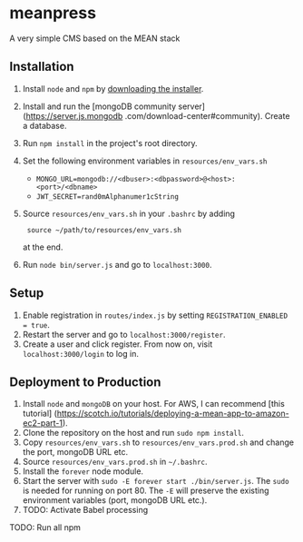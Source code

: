 # meanpress
A very simple CMS based on the MEAN stack

## Installation
1. Install `node` and `npm` by [downloading the installer](https://nodejs.org/en/download/).
2. Install and run the [mongoDB community server](https://server.js.mongodb
.com/download-center#community). Create a database.
3. Run `npm install` in the project's root directory.
4. Set the following environment variables in `resources/env_vars.sh`
    - `MONGO_URL=mongodb://<dbuser>:<dbpassword>@<host>:<port>/<dbname>`
    - `JWT_SECRET=rand0mAlphanumer1cString`
5. Source `resources/env_vars.sh` in your `.bashrc` by adding 
        
        source ~/path/to/resources/env_vars.sh
    
    at the end. 
6. Run `node bin/server.js` and go to `localhost:3000`.

## Setup
1. Enable registration in `routes/index.js` by setting `REGISTRATION_ENABLED = true`.
2. Restart the server and go to `localhost:3000/register`.
3. Create a user and click register. From now on, visit `localhost:3000/login` to log in.

## Deployment to Production
1. Install `node` and `mongoDB` on your host. For AWS, I can recommend [this tutorial]
(https://scotch.io/tutorials/deploying-a-mean-app-to-amazon-ec2-part-1).
2. Clone the repository on the host and run `sudo npm install`.
3. Copy `resources/env_vars.sh` to `resources/env_vars.prod.sh` and change the port, mongoDB URL 
etc.
4. Source `resources/env_vars.prod.sh` in `~/.bashrc`.
5. Install the `forever` node module.
6. Start the server with `sudo -E forever start ./bin/server.js`. The `sudo` is needed for running on port 80. The `-E` will preserve the existing environment variables (port, mongoDB URL etc.).
7. TODO: Activate Babel processing

TODO: Run all npm 